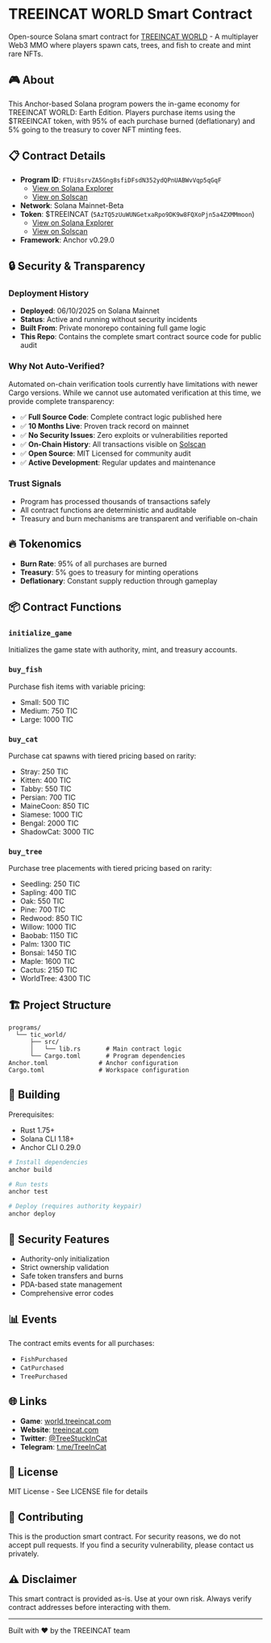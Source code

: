 # TREEINCAT WORLD Smart Contract

Open-source Solana smart contract for [TREEINCAT WORLD](https://world.treeincat.com) - A multiplayer Web3 MMO where players spawn cats, trees, and fish to create and mint rare NFTs.

## 🎮 About

This Anchor-based Solana program powers the in-game economy for TREEINCAT WORLD: Earth Edition. Players purchase items using the $TREEINCAT token, with 95% of each purchase burned (deflationary) and 5% going to the treasury to cover NFT minting fees.

## 📋 Contract Details

- **Program ID**: `FTUi8srvZA5Gng8sfiDFsdN352ydQPnUABWvVqp5qGqF`
  - [View on Solana Explorer](https://explorer.solana.com/address/FTUi8srvZA5Gng8sfiDFsdN352ydQPnUABWvVqp5qGqF)
  - [View on Solscan](https://solscan.io/account/FTUi8srvZA5Gng8sfiDFsdN352ydQPnUABWvVqp5qGqF)
- **Network**: Solana Mainnet-Beta
- **Token**: $TREEINCAT (`5AzTQ5zUuWUNGetxaRpo9DK9w8FQXoPjn5a4ZXMMmoon`)
  - [View on Solana Explorer](https://explorer.solana.com/address/5AzTQ5zUuWUNGetxaRpo9DK9w8FQXoPjn5a4ZXMMmoon)
  - [View on Solscan](https://solscan.io/token/5AzTQ5zUuWUNGetxaRpo9DK9w8FQXoPjn5a4ZXMMmoon)
- **Framework**: Anchor v0.29.0

## 🔒 Security & Transparency

### Deployment History
- **Deployed**: 06/10/2025 on Solana Mainnet
- **Status**: Active and running without security incidents
- **Built From**: Private monorepo containing full game logic
- **This Repo**: Contains the complete smart contract source code for public audit

### Why Not Auto-Verified?
Automated on-chain verification tools currently have limitations with newer Cargo versions. While we cannot use automated verification at this time, we provide complete transparency:

- ✅ **Full Source Code**: Complete contract logic published here
- ✅ **10 Months Live**: Proven track record on mainnet
- ✅ **No Security Issues**: Zero exploits or vulnerabilities reported
- ✅ **On-Chain History**: All transactions visible on [Solscan](https://solscan.io/account/FTUi8srvZA5Gng8sfiDFsdN352ydQPnUABWvVqp5qGqF)
- ✅ **Open Source**: MIT Licensed for community audit
- ✅ **Active Development**: Regular updates and maintenance

### Trust Signals
- Program has processed thousands of transactions safely
- All contract functions are deterministic and auditable
- Treasury and burn mechanisms are transparent and verifiable on-chain

## 🔥 Tokenomics

- **Burn Rate**: 95% of all purchases are burned
- **Treasury**: 5% goes to treasury for minting operations
- **Deflationary**: Constant supply reduction through gameplay

## 📦 Contract Functions

### `initialize_game`

Initializes the game state with authority, mint, and treasury accounts.

### `buy_fish`

Purchase fish items with variable pricing:

- Small: 500 TIC
- Medium: 750 TIC
- Large: 1000 TIC

### `buy_cat`

Purchase cat spawns with tiered pricing based on rarity:

- Stray: 250 TIC
- Kitten: 400 TIC
- Tabby: 550 TIC
- Persian: 700 TIC
- MaineCoon: 850 TIC
- Siamese: 1000 TIC
- Bengal: 2000 TIC
- ShadowCat: 3000 TIC

### `buy_tree`

Purchase tree placements with tiered pricing based on rarity:

- Seedling: 250 TIC
- Sapling: 400 TIC
- Oak: 550 TIC
- Pine: 700 TIC
- Redwood: 850 TIC
- Willow: 1000 TIC
- Baobab: 1150 TIC
- Palm: 1300 TIC
- Bonsai: 1450 TIC
- Maple: 1600 TIC
- Cactus: 2150 TIC
- WorldTree: 4300 TIC

## 🏗️ Project Structure

```
programs/
  └── tic_world/
      ├── src/
      │   └── lib.rs       # Main contract logic
      └── Cargo.toml       # Program dependencies
Anchor.toml              # Anchor configuration
Cargo.toml               # Workspace configuration
```

## 🔧 Building

Prerequisites:

- Rust 1.75+
- Solana CLI 1.18+
- Anchor CLI 0.29.0

```bash
# Install dependencies
anchor build

# Run tests
anchor test

# Deploy (requires authority keypair)
anchor deploy
```

## 🔐 Security Features

- Authority-only initialization
- Strict ownership validation
- Safe token transfers and burns
- PDA-based state management
- Comprehensive error codes

## 📊 Events

The contract emits events for all purchases:

- `FishPurchased`
- `CatPurchased`
- `TreePurchased`

## 🌐 Links

- **Game**: [world.treeincat.com](https://world.treeincat.com)
- **Website**: [treeincat.com](https://treeincat.com)
- **Twitter**: [@TreeStuckInCat](https://x.com/TreeStuckInCat)
- **Telegram**: [t.me/TreeInCat](https://t.me/TreeInCat)

## 📄 License

MIT License - See LICENSE file for details

## 🤝 Contributing

This is the production smart contract. For security reasons, we do not accept pull requests. If you find a security vulnerability, please contact us privately.

## ⚠️ Disclaimer

This smart contract is provided as-is. Use at your own risk. Always verify contract addresses before interacting with them.

---

Built with ❤️ by the TREEINCAT team
